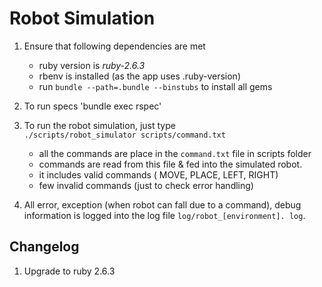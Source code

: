 # Robot Simulation

1. Ensure that following dependencies are met
   - ruby version is  *ruby-2.6.3*
   - rbenv is installed (as the app uses .ruby-version)
   - run `bundle --path=.bundle --binstubs` to install all gems

2. To run specs 'bundle exec rspec'

3. To run the robot simulation, just type  
   `./scripts/robot_simulator scripts/command.txt`

   - all the commands are place in the `command.txt` file in scripts folder
    * commands are read from this file & fed into the simulated robot.  
    * it includes valid commands ( MOVE, PLACE, LEFT, RIGHT)
    * few invalid commands (just to check error handling)

4. All error, exception (when robot can fall due to a command), debug information is logged into the log file `log/robot_[environment]. log`.

## Changelog

1. Upgrade to ruby 2.6.3